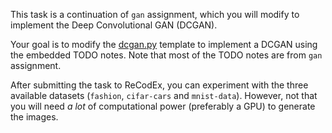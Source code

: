This task is a continuation of `gan` assignment, which you will modify to
implement the Deep Convolutional GAN (DCGAN).

Your goal is to modify the
[dcgan.py](https://github.com/ufal/npfl114/tree/master/labs/10/dcgan.py)
template to implement a DCGAN using the embedded TODO notes. Note that
most of the TODO notes are from `gan` assignment.

After submitting the task to ReCodEx, you can experiment with the three
available datasets (`fashion`, `cifar-cars` and `mnist-data`). However, not that
you will need _a lot_ of computational power (preferably a GPU) to generate the
images.
